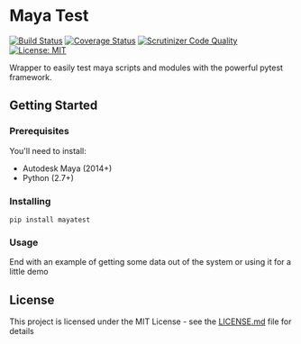# Maya Test
[![Build Status](https://travis-ci.org/arubertoson/mayatest.svg?branch=master)](https://travis-ci.org/arubertoson/mayatest)
[![Coverage Status](https://coveralls.io/repos/github/arubertoson/mayatest/badge.svg?branch=master)](https://coveralls.io/github/arubertoson/mayatest?branch=master)
[![Scrutinizer Code Quality](https://scrutinizer-ci.com/g/arubertoson/mayatest/badges/quality-score.png?b=master)](https://scrutinizer-ci.com/g/arubertoson/mayatest/?branch=master)
[![License: MIT](https://img.shields.io/badge/License-MIT-yellow.svg)](https://opensource.org/licenses/MIT)

Wrapper to easily test maya scripts and modules with the powerful pytest framework.

## Getting Started

### Prerequisites

You'll need to install:
* Autodesk Maya (2014+)
* Python (2.7+)


### Installing

```
pip install mayatest
```

### Usage

End with an example of getting some data out of the system or using it for a little demo


## License

This project is licensed under the MIT License - see the [LICENSE.md](LICENSE.md) file for details
